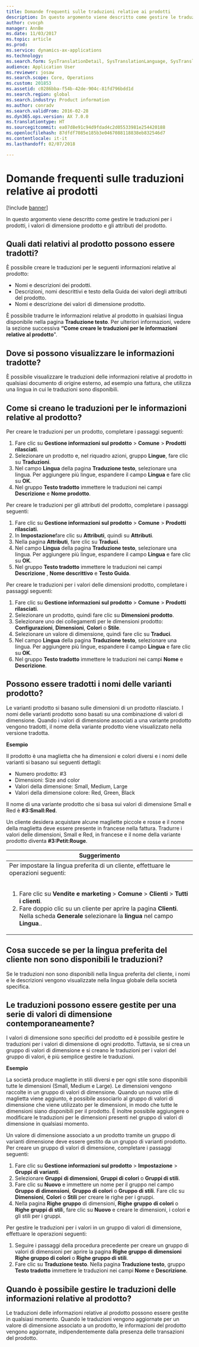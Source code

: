 ```yaml
---
title: Domande frequenti sulle traduzioni relative ai prodotti
description: In questo argomento viene descritto come gestire le traduzioni per i prodotti, i valori di dimensione prodotto e gli attributi del prodotto.
author: cvocph
manager: AnnBe
ms.date: 11/03/2017
ms.topic: article
ms.prod: 
ms.service: dynamics-ax-applications
ms.technology: 
ms.search.form: SysTranslationDetail, SysTranslationLanguage, SysTranslationList
audience: Application User
ms.reviewer: josaw
ms.search.scope: Core, Operations
ms.custom: 201853
ms.assetid: c0286bba-f54b-42de-904c-81fd796bdd1d
ms.search.region: global
ms.search.industry: Product information
ms.author: conradv
ms.search.validFrom: 2016-02-28
ms.dyn365.ops.version: AX 7.0.0
ms.translationtype: HT
ms.sourcegitcommit: ea07d8e91c94d9fdad4c2d05533981e254420188
ms.openlocfilehash: 87dfdf7085e185b3e0467088118838eb832546d7
ms.contentlocale: it-it
ms.lasthandoff: 02/07/2018

---
```


# <a name="product-related-translations-faq"></a>Domande frequenti sulle traduzioni relative ai prodotti

[!include [banner](../includes/banner.md)]

In questo argomento viene descritto come gestire le traduzioni per i prodotti, i valori di dimensione prodotto e gli attributi del prodotto. 

<a name="what-product-related-data-can-be-translated"></a>Quali dati relativi al prodotto possono essere tradotti?
--------------------------------------------

È possibile creare le traduzioni per le seguenti informazioni relative al prodotto:
-   Nomi e descrizioni dei prodotti.
-   Descrizioni, nomi descrittivi e testo della Guida dei valori degli attributi del prodotto.
-   Nomi e descrizione dei valori di dimensione prodotto.

È possibile tradurre le informazioni relative al prodotto in qualsiasi lingua disponibile nella pagina **Traduzione testo**. Per ulteriori informazioni, vedere la sezione successiva **“Come creare le traduzioni per le informazioni relative al prodotto**".

## <a name="where-can-i-view-the-translated-information"></a>Dove si possono visualizzare le informazioni tradotte?
È possibile visualizzare le traduzioni delle informazioni relative al prodotto in qualsiasi documento di origine esterno, ad esempio una fattura, che utilizza una lingua in cui le traduzioni sono disponibili.

## <a name="how-do-i-create-translations-for-product-related-information"></a>Come si creano le traduzioni per le informazioni relative al prodotto?
Per creare le traduzioni per un prodotto, completare i passaggi seguenti:
1.  Fare clic su **Gestione informazioni sul prodotto** &gt; **Comune** &gt; **Prodotti rilasciati**.
2.  Selezionare un prodotto e, nel riquadro azioni, gruppo **Lingue**, fare clic su **Traduzioni**.
3.  Nel campo **Lingua** della pagina **Traduzione testo**, selezionare una lingua. Per aggiungere più lingue, espandere il campo **Lingua** e fare clic su **OK**.
4.  Nel gruppo **Testo tradotto** immettere le traduzioni nei campi **Descrizione** e **Nome prodotto**.

Per creare le traduzioni per gli attributi del prodotto, completare i passaggi seguenti:
1.  Fare clic su **Gestione informazioni sul prodotto** &gt; **Comune** &gt; **Prodotti rilasciati**.
2.  In **Impostazione**fare clic su **Attributi**, quindi su **Attributi**.
3.  Nella pagina **Attributi**, fare clic su **Traduci**.
4.  Nel campo **Lingua** della pagina **Traduzione testo**, selezionare una lingua. Per aggiungere più lingue, espandere il campo **Lingua** e fare clic su **OK**.
5.  Nel gruppo **Testo tradotto** immettere le traduzioni nei campi **Descrizione** , **Nome descrittivo** e **Testo Guida**.

Per creare le traduzioni per i valori delle dimensioni prodotto, completare i passaggi seguenti:
1.  Fare clic su **Gestione informazioni sul prodotto** &gt; **Comune** &gt; **Prodotti rilasciati**.
2.  Selezionare un prodotto, quindi fare clic su **Dimensioni prodotto**.
3.  Selezionare uno dei collegamenti per le dimensioni prodotto: **Configurazioni**, **Dimensioni**, **Colori** o **Stile**.
4.  Selezionare un valore di dimensione, quindi fare clic su **Traduci**.
5.  Nel campo **Lingua** della pagina **Traduzione testo**, selezionare una lingua. Per aggiungere più lingue, espandere il campo **Lingua** e fare clic su **OK**.
6.  Nel gruppo **Testo tradotto** immettere le traduzioni nei campi **Nome** e **Descrizione**.

## <a name="can-the-names-of-product-variants-be-translated"></a>Possono essere tradotti i nomi delle varianti prodotto?
Le varianti prodotto si basano sulle dimensioni di un prodotto rilasciato. I nomi delle varianti prodotto sono basati su una combinazione di valori di dimensione. Quando i valori di dimensione associati a una variante prodotto vengono tradotti, il nome della variante prodotto viene visualizzato nella versione tradotta.  

**Esempio**  

Il prodotto è una maglietta che ha dimensioni e colori diversi e i nomi delle varianti si basano sui seguenti dettagli:
-   Numero prodotto: \#3
-   Dimensioni: Size and color
-   Valori della dimensione: Small, Medium, Large
-   Valori della dimensione colore: Red, Green, Black

Il nome di una variante prodotto che si basa sui valori di dimensione Small e Red è **\#3:Small:Red**.  

Un cliente desidera acquistare alcune magliette piccole e rosse e il nome della maglietta deve essere presente in francese nella fattura. Tradurre i valori delle dimensioni, Small e Red, in francese e il nome della variante prodotto diventa **\#3:Petit:Rouge**.
<table>
<colgroup>
<col width="100%" />
</colgroup>
<thead>
<tr class="header">
<th><strong>Suggerimento</strong></th>
</tr>
</thead>
<tbody>
<tr class="odd">
<td>Per impostare la lingua preferita di un cliente, effettuare le operazioni seguenti:
<ol><br/><li>Fare clic su <strong>Vendite e marketing</strong> &gt; <strong>Comune</strong> &gt; <strong>Clienti</strong> &gt; <strong>Tutti i</strong> <strong>clienti</strong>.</li>
<li>Fare doppio clic su un cliente per aprire la pagina <strong>Clienti</strong>. Nella scheda <strong>Generale</strong> selezionare la <strong>lingua</strong> nel campo <strong>Lingua</strong>..</li>
</ol></td>
</tr>
</tbody>
</table>

## <a name="what-happens-if-a-customer-has-a-preferred-language-for-which-no-translations-are-available"></a>Cosa succede se per la lingua preferita del cliente non sono disponibili le traduzioni?
Se le traduzioni non sono disponibili nella lingua preferita del cliente, i nomi e le descrizioni vengono visualizzate nella lingua globale della società specifica.

## <a name="can-i-manage-translations-for-a-series-of-dimension-values-at-the-same-time"></a>Le traduzioni possono essere gestite per una serie di valori di dimensione contemporaneamente?
I valori di dimensione sono specifici del prodotto ed è possibile gestire le traduzioni per i valori di dimensione di ogni prodotto. Tuttavia, se si crea un gruppo di valori di dimensione e si creano le traduzioni per i valori del gruppo di valori, è più semplice gestire le traduzioni.   

**Esempio**  

La società produce magliette in stili diversi e per ogni stile sono disponibili tutte le dimensioni (Small, Medium e Large). Le dimensioni vengono raccolte in un gruppo di valori di dimensione. Quando un nuovo stile di maglietta viene aggiunto, è possibile associarlo al gruppo di valori di dimensione che viene utilizzato per le dimensioni, in modo che tutte le dimensioni siano disponibili per il prodotto. È inoltre possibile aggiungere o modificare le traduzioni per le dimensioni presenti nel gruppo di valori di dimensione in qualsiasi momento.  

Un valore di dimensione associato a un prodotto tramite un gruppo di varianti dimensione deve essere gestito da un gruppo di varianti prodotto.   
Per creare un gruppo di valori di dimensione, completare i passaggi seguenti:
1.  Fare clic su **Gestione informazioni sul prodotto** &gt; **Impostazione** &gt; **Gruppi di varianti**.
2.  Selezionare **Gruppi** **di dimensioni**, **Gruppi di colori** o **Gruppi di stili**.
3.  Fare clic su **Nuovo** e immettere un nome per il gruppo nel campo **Gruppo** **di dimensioni**, **Gruppo di colori** o **Gruppo di stili**. Fare clic su **Dimensioni**, **Colori** o **Stili** per creare le righe per i gruppi.
4.  Nella pagina **Righe** **gruppo** di dimensioni, **Righe** **gruppo** **di colori** o **Righe gruppi di stil**i, fare clic su **Nuovo** e creare le dimensioni, i colori e gli stili per i gruppi.

Per gestire le traduzioni per i valori in un gruppo di valori di dimensione, effettuare le operazioni seguenti:
1.  Seguire i passaggi della procedura precedente per creare un gruppo di valori di dimensioni per aprire la pagina **Righe gruppo di dimensioni** **Righe gruppo di colori** o **Righe gruppo di stili**.
2.  Fare clic su **Traduzione testo**. Nella pagina **Traduzione testo**, gruppo **Testo tradotto** immettere le traduzioni nei campi **Nome** e **Descrizione**.

## <a name="when-can-translations-of-product-related-information-be-managed"></a>Quando è possibile gestire le traduzioni delle informazioni relative al prodotto?
Le traduzioni delle informazioni relative al prodotto possono essere gestite in qualsiasi momento. Quando le traduzioni vengono aggiornate per un valore di dimensione associato a un prodotto, le informazioni del prodotto vengono aggiornate, indipendentemente dalla presenza delle transazioni del prodotto.






